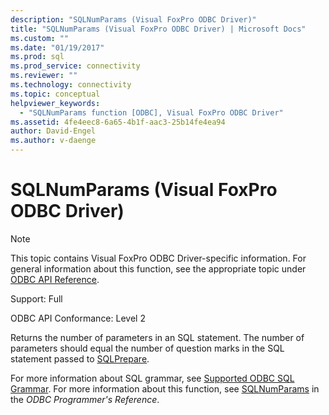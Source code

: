 ```yaml
---
description: "SQLNumParams (Visual FoxPro ODBC Driver)"
title: "SQLNumParams (Visual FoxPro ODBC Driver) | Microsoft Docs"
ms.custom: ""
ms.date: "01/19/2017"
ms.prod: sql
ms.prod_service: connectivity
ms.reviewer: ""
ms.technology: connectivity
ms.topic: conceptual
helpviewer_keywords: 
  - "SQLNumParams function [ODBC], Visual FoxPro ODBC Driver"
ms.assetid: 4fe4eec8-6a65-4b1f-aac3-25b14fe4ea94
author: David-Engel
ms.author: v-daenge
---
```

# SQLNumParams (Visual FoxPro ODBC Driver)
> [!NOTE]  
>  This topic contains Visual FoxPro ODBC Driver-specific information. For general information about this function, see the appropriate topic under [ODBC API Reference](../../odbc/reference/syntax/odbc-api-reference.md).  
  
 Support: Full  
  
 ODBC API Conformance: Level 2  
  
 Returns the number of parameters in an SQL statement. The number of parameters should equal the number of question marks in the SQL statement passed to [SQLPrepare](../../odbc/microsoft/sqlprepare-visual-foxpro-odbc-driver.md).  
  
 For more information about SQL grammar, see [Supported ODBC SQL Grammar](../../odbc/microsoft/supported-odbc-sql-grammar-visual-foxpro-odbc-driver.md). For more information about this function, see [SQLNumParams](../../odbc/reference/syntax/sqlnumparams-function.md) in the *ODBC Programmer's Reference*.
